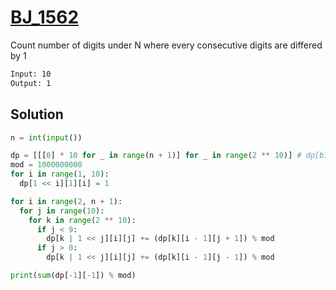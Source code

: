 # [BJ_1562](https://acmicpc.net/problem/1562)

Count number of digits under N where every consecutive digits are differed by 1

```txt
Input: 10
Output: 1
```

## Solution

```py
n = int(input())

dp = [[[0] * 10 for _ in range(n + 1)] for _ in range(2 ** 10)] # dp[bit_visited][current][height]
mod = 1000000000
for i in range(1, 10):
  dp[1 << i][1][i] = 1

for i in range(2, n + 1):
  for j in range(10):
    for k in range(2 ** 10):
      if j < 9:
        dp[k | 1 << j][i][j] += (dp[k][i - 1][j + 1]) % mod
      if j > 0:
        dp[k | 1 << j][i][j] += (dp[k][i - 1][j - 1]) % mod

print(sum(dp[-1][-1]) % mod)
```

